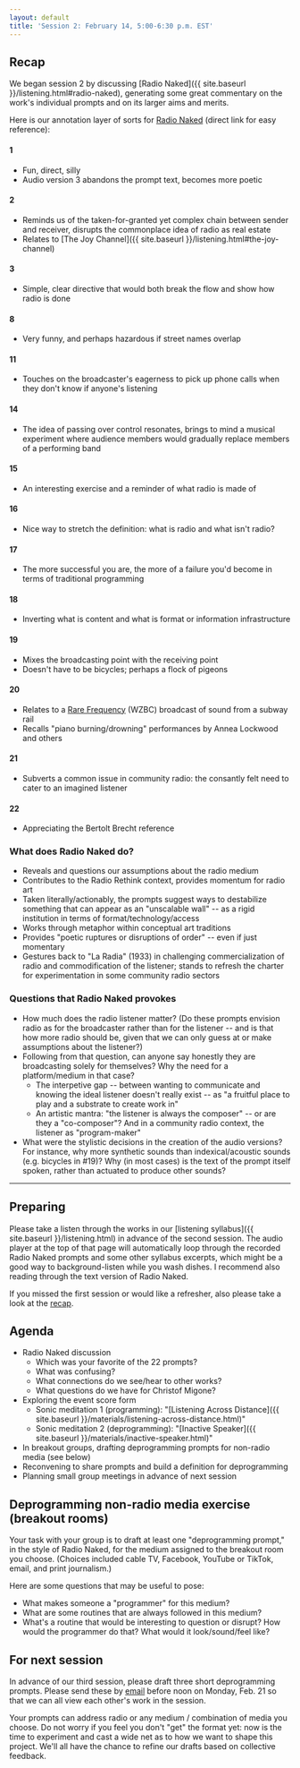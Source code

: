 ```yaml
---
layout: default
title: 'Session 2: February 14, 5:00-6:30 p.m. EST'
---
```


## Recap

We began session 2 by discussing [Radio Naked]({{ site.baseurl }}/listening.html#radio-naked), generating some great commentary on the work's individual prompts and on its larger aims and merits.

Here is our annotation layer of sorts for <a href="https://christofmigone.com/radionaked/" target="_blank">Radio Naked</a> (direct link for easy reference):

#### 1

- Fun, direct, silly
- Audio version 3 abandons the prompt text, becomes more poetic

#### 2

- Reminds us of the taken-for-granted yet complex chain between sender and receiver, disrupts the commonplace idea of radio as real estate
- Relates to [The Joy Channel]({{ site.baseurl }}/listening.html#the-joy-channel)

#### 3

- Simple, clear directive that would both break the flow and show how radio is done

#### 8

- Very funny, and perhaps hazardous if street names overlap

#### 11

- Touches on the broadcaster's eagerness to pick up phone calls when they don't know if anyone's listening

#### 14

- The idea of passing over control resonates, brings to mind a musical experiment where audience members would gradually replace members of a performing band

#### 15

- An interesting exercise and a reminder of what radio is made of

#### 16

- Nice way to stretch the definition: what is radio and what isn't radio?

#### 17

- The more successful you are, the more of a failure you'd become in terms of traditional programming

#### 18

- Inverting what is content and what is format or information infrastructure

#### 19

- Mixes the broadcasting point with the receiving point
- Doesn't have to be bicycles; perhaps a flock of pigeons

#### 20

- Relates to a [Rare Frequency](http://rarefrequency.com/) (WZBC) broadcast of sound from a subway rail
- Recalls "piano burning/drowning" performances by Annea Lockwood and others

#### 21

- Subverts a common issue in community radio: the consantly felt need to cater to an imagined listener

#### 22

- Appreciating the Bertolt Brecht reference

### What does Radio Naked do?

- Reveals and questions our assumptions about the radio medium
- Contributes to the Radio Rethink context, provides momentum for radio art
- Taken literally/actionably, the prompts suggest ways to destabilize something that can appear as an "unscalable wall" -- as a rigid institution in terms of format/technology/access
- Works through metaphor within conceptual art traditions
- Provides "poetic ruptures or disruptions of order" -- even if just momentary
- Gestures back to "La Radia" (1933) in challenging commercialization of radio and commodification of the listener; stands to refresh the charter for experimentation in some community radio sectors

### Questions that Radio Naked provokes

- How much does the radio listener matter? (Do these prompts envision radio as for the broadcaster rather than for the listener -- and is that how more radio should be, given that we can only guess at or make assumptions about the listener?)
- Following from that question, can anyone say honestly they are broadcasting solely for themselves? Why the need for a platform/medium in that case?
  - The interpetive gap -- between wanting to communicate and knowing the ideal listener doesn't really exist -- as "a fruitful place to play and a substrate to create work in"
  - An artistic mantra: "the listener is always the composer" -- or are they a "co-composer"? And in a community radio context, the listener as "program-maker"
- What were the stylistic decisions in the creation of the audio versions? For instance, why more synthetic sounds than indexical/acoustic sounds (e.g. bicycles in \#19)? Why (in most cases) is the text of the prompt itself spoken, rather than actuated to produce other sounds?

---

## Preparing

Please take a listen through the works in our [listening syllabus]({{ site.baseurl }}/listening.html) in advance of the second session. The audio player at the top of that page will automatically loop through the recorded Radio Naked prompts and some other syllabus excerpts, which might be a good way to background-listen while you wash dishes. I recommend also reading through the text version of Radio Naked.

If you missed the first session or would like a refresher, also please take a look at the [recap](february-07.html).

## Agenda

- Radio Naked discussion
  - Which was your favorite of the 22 prompts?
  - What was confusing?
  - What connections do we see/hear to other works?
  - What questions do we have for Christof Migone?
- Exploring the event score form
  - Sonic meditation 1 (programming): "[Listening Across Distance]({{ site.baseurl }}/materials/listening-across-distance.html)"
  - Sonic meditation 2 (deprogramming): "[Inactive Speaker]({{ site.baseurl }}/materials/inactive-speaker.html)"
- In breakout groups, drafting deprogramming prompts for non-radio media (see below)
- Reconvening to share prompts and build a definition for deprogramming
- Planning small group meetings in advance of next session

## Deprogramming non-radio media exercise (breakout rooms)

Your task with your group is to draft at least one "deprogramming prompt," in the style of Radio Naked, for the medium assigned to the breakout room you choose. (Choices included cable TV, Facebook, YouTube or TikTok, email, and print journalism.)

Here are some questions that may be useful to pose:

- What makes someone a "programmer" for this medium?
- What are some routines that are always followed in this medium?
- What's a routine that would be interesting to question or disrupt? How would the programmer do that? What would it look/sound/feel like?

## For next session

In advance of our third session, please draft three short deprogramming prompts. Please send these by [email](mailto:andykstuhl@gmail.com) before noon on Monday, Feb. 21 so that we can all view each other's work in the session.

Your prompts can address radio or any medium / combination of media you choose. Do not worry if you feel you don't "get" the format yet: now is the time to experiment and cast a wide net as to how we want to shape this project. We'll all have the chance to refine our drafts based on collective feedback.
